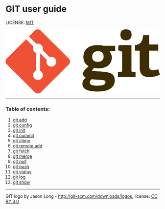 # GIT user guide

LICENSE: [MIT](./license.md)

![git-logo](./assets/Git-Logo-2Color.png)


---

### Table of contents:
1. [git add](./add.md)
2. [git config](./config.md)
3. [git init](./init.md)
4. [git commit](./commit.md)
5. [git clone](./clone.md)
6. [git remote add](./remoteadd.md)
7. [git fetch](./fetch.md)
8. [git merge](./merge.md)
9. [git pull](./pull.md)
10. [git push](./push.md)
11. [git status](./status.md)
12. [git log](./log.md)
13. [git show](./show.md)



---

GIT logo by Jason Long - http://git-scm.com/downloads/logos, license: [CC BY 3.0](https://creativecommons.org/licenses/by/3.0/)
